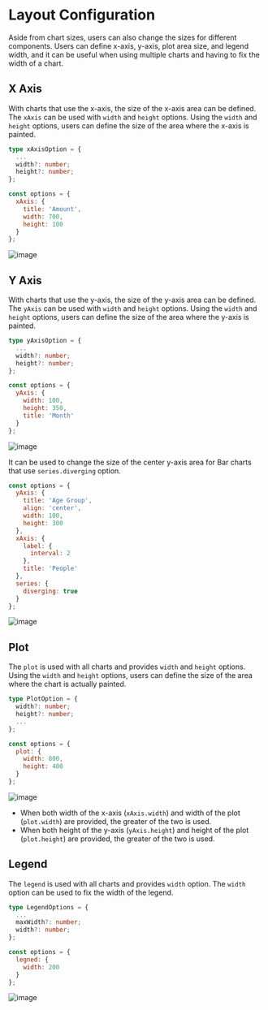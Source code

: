 # Layout Configuration

Aside from chart sizes, users can also change the sizes for different components. Users can define x-axis, y-axis, plot area size, and legend width, and it can be useful when using multiple charts and having to fix the width of a chart.

## X Axis
With charts that use the x-axis, the size of the x-axis area can be defined. The `xAxis` can be used with `width` and `height` options. Using the `width` and `height` options, users can define the size of the area where the x-axis is painted.

```ts
type xAxisOption = {
  ...
  width?: number;
  height?: number;
};
```

```js
const options = {
  xAxis: {
    title: 'Amount',
    width: 700,
    height: 100
  }
};
```

![image](https://user-images.githubusercontent.com/43128697/103404407-c0fe4900-4b96-11eb-8911-61654ca6312d.png)

## Y Axis
With charts that use the y-axis, the size of the y-axis area can be defined. The `yAxis` can be used with `width` and `height` options. Using the `width` and `height` options, users can define the size of the area where the y-axis is painted.

```ts
type yAxisOption = {
  ...
  width?: number;
  height?: number;
};
```

```js
const options = {
  yAxis: {
    width: 100,
    height: 350,
    title: 'Month'
  }
};
```
![image](https://user-images.githubusercontent.com/43128697/103404404-bf348580-4b96-11eb-98e5-6b44648be3d2.png)

It can be used to change the size of the center y-axis area for Bar charts that use `series.diverging` option.

```js
const options = {
  yAxis: {
    title: 'Age Group',
    align: 'center',
    width: 100,
    height: 300
  },
  xAxis: {
    label: {
      interval: 2
    },
    title: 'People'
  },
  series: {
    diverging: true
  }
};
```

![image](https://user-images.githubusercontent.com/43128697/103404702-f192b280-4b97-11eb-8a11-74945e1e85e1.png)

## Plot
The `plot` is used with all charts and provides `width` and `height` options. Using the `width` and `height` options, users can define the size of the area where the chart is actually painted.

```ts
type PlotOption = {
  width?: number;
  height?: number;
  ...
};
```

```js
const options = {
  plot: {
    width: 800,
    height: 400
  }
};
```

![image](https://user-images.githubusercontent.com/43128697/103405040-0de31f00-4b99-11eb-8645-4d58a9563e85.png)

* When both width of the x-axis (`xAxis.width`) and width of the plot (`plot.width`) are provided, the greater of the two is used.
* When both height of the y-axis (`yAxis.height`) and height of the plot (`plot.height`) are provided, the greater of the two is used.

## Legend

The `legend` is used with all charts and provides `width` option. The `width` option can be used to fix the width of the legend.

```ts
type LegendOptions = {
  ...
  maxWidth?: number;
  width?: number;
};
```

```js
const options = {
  legned: {
    width: 200
  }
};
```

![image](https://user-images.githubusercontent.com/43128697/103473501-addcba80-4ddc-11eb-9315-a0a2d392dc11.png)
